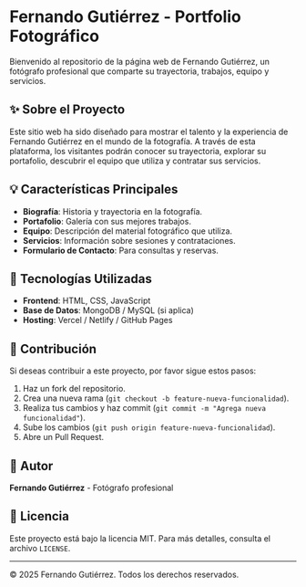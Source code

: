# Fernando Gutiérrez - Portfolio Fotográfico

Bienvenido al repositorio de la página web de Fernando Gutiérrez, un fotógrafo profesional que comparte su trayectoria, trabajos, equipo y servicios.

## ✨ Sobre el Proyecto
Este sitio web ha sido diseñado para mostrar el talento y la experiencia de Fernando Gutiérrez en el mundo de la fotografía. A través de esta plataforma, los visitantes podrán conocer su trayectoria, explorar su portafolio, descubrir el equipo que utiliza y contratar sus servicios.

## 💡 Características Principales
- **Biografía**: Historia y trayectoria en la fotografía.
- **Portafolio**: Galería con sus mejores trabajos.
- **Equipo**: Descripción del material fotográfico que utiliza.
- **Servicios**: Información sobre sesiones y contrataciones.
- **Formulario de Contacto**: Para consultas y reservas.

## 👥 Tecnologías Utilizadas
- **Frontend**: HTML, CSS, JavaScript
- **Base de Datos**: MongoDB / MySQL (si aplica)
- **Hosting**: Vercel / Netlify / GitHub Pages


## 📢 Contribución
Si deseas contribuir a este proyecto, por favor sigue estos pasos:
1. Haz un fork del repositorio.
2. Crea una nueva rama (`git checkout -b feature-nueva-funcionalidad`).
3. Realiza tus cambios y haz commit (`git commit -m "Agrega nueva funcionalidad"`).
4. Sube los cambios (`git push origin feature-nueva-funcionalidad`).
5. Abre un Pull Request.

## 🎨 Autor
**Fernando Gutiérrez** - Fotógrafo profesional

## 📝 Licencia
Este proyecto está bajo la licencia MIT. Para más detalles, consulta el archivo `LICENSE`.

---
© 2025 Fernando Gutiérrez. Todos los derechos reservados.

